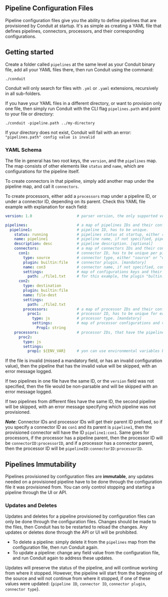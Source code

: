 ## Pipeline Configuration Files

Pipeline configuration files give you the ability to define pipelines that are provisioned by Conduit at startup.
It's as simple as creating a YAML file that defines pipelines, connectors, processors, and their corresponding configurations.

## Getting started

Create a folder called `pipelines` at the same level as your Conduit binary file, add all your YAML files
there, then run Conduit using the command:

```
./conduit
```

Conduit will only search for files with `.yml` or `.yaml` extensions, recursively in all sub-folders.

If you have your YAML files in a different directory, or want to provision only one file, then simply run Conduit with
the CLI flag `pipelines.path` and point to your file or directory:

```
./conduit -pipeline.path ../my-directory
```

If your directory does not exist, Conduit will fail with an error: `"pipelines.path" config value is invalid`

### YAML Schema

The file in general has two root keys, the `version`, and the `pipelines` map. The map consists of other elements like
`status` and `name`, which are configurations for the pipeline itself.

To create connectors in that pipeline, simply add another map under the pipeline map, and call it `connectors`.

To create processors, either add a `processors` map under a pipeline ID, or under a connector ID, depending on its parent.
Check this YAML file example with explanation for each field:

``` yaml
version: 1.0                    # parser version, the only supported version for now is 1.0 [mandatory]

pipelines:                      # a map of pipelines IDs and their configurations.
  pipeline1:                    # pipeline ID, has to be unique.
    status: running             # pipelines status at startup, either running or stopped. [mandatory]
    name: pipeline1             # pipeline name, if not specified, pipeline ID will be used as name. [optional]
    description: desc           # pipeline description. [optional]
    connectors:                 # a map of connectors IDs and their configurations.
      con1:                     # connector ID, has to be unique per pipeline.
        type: source            # connector type, either "source" or "destination". [mandatory]
        plugin: builtin:file    # connector plugin. [mandatory]
        name: con3              # connector name, if not specified, connector ID will be used as name. [optional]
        settings:               # map of configurations keys and their values.
          path: ./file1.txt     # for this example, the plugin "bultin:file" has only one configuration, which is path.
      con2:
        type: destination
        plugin: builtin:file
        name: file-dest
        settings:
          path: ./file2.txt
        processors:             # a map of processor IDs and their configurations, "con2" is the processor parent.
          proc1:                # processor ID, has to be unique for each parent
            type: js            # processor type. [mandatory]
            settings:           # map of processor configurations and values
              Prop1: string
    processors:                 # processor IDs, that have the pipeline "pipeline1" as a parent.
      proc2: 
        type: js
        settings:
          prop1: ${ENV_VAR}     # yon can use environmental variables by wrapping them in a dollar sign and curly braces ${}.
```

If the file is invalid (missed a mandatory field, or has an invalid configuration value), then the pipeline that has the
invalid value will be skipped, with an error message logged.

If two pipelines in one file have the same ID, or the `version` field was not specified, then the file would be
non-parsable and will be skipped with an error message logged.

If two pipelines from different files have the same ID, the second pipeline will be skipped, with an error message
specifying which pipeline was not provisioned.

**_Note_**: Connector IDs and processor IDs will get their parent ID prefixed, so if you specify a connector ID as `con1`
and its parent is `pipeline1`, then the provisioned connector will have the ID `pipeline1:con1`. Same goes for processors,
if the processor has a pipeline parent, then the processor ID will be `connectorID:processorID`, and if a processor
has a connector parent, then the processor ID will be `pipelineID:connectorID:processorID`.

## Pipelines Immutability

Pipelines provisioned by configuration files are **immutable**, any updates needed on a provisioned pipeline have to be
done through the configuration file it was provisioned from. You can only control stopping and starting a pipeline
through the UI or API.

### Updates and Deletes

Updates and deletes for a pipeline provisioned by configuration files can only be done through the configuration files.
Changes should be made to the files, then Conduit has to be restarted to reload the changes. Any updates or deletes done
through the API or UI will be prohibited.

- To delete a pipeline: simply delete it from the `pipelines` map from the configuration file, then run Conduit again.
- To update a pipeline: change any field value from the configuration file, and run Conduit again to address these updates.
  
Updates will preserve the status of the pipeline, and will continue working from where it stopped. However, the pipeline
will start from the beginning of the source and will not continue from where it stopped, if one of these values were updated:
{`pipeline ID`, `connector ID`, `connector plugin`, `connector type`}.

